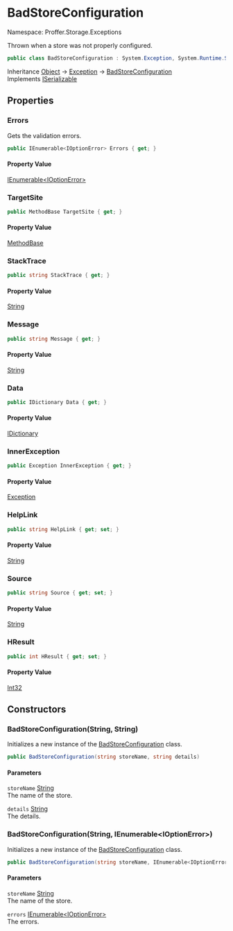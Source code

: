 # BadStoreConfiguration

Namespace: Proffer.Storage.Exceptions

Thrown when a store was not properly configured.

```csharp
public class BadStoreConfiguration : System.Exception, System.Runtime.Serialization.ISerializable
```

Inheritance [Object](https://docs.microsoft.com/en-us/dotnet/api/system.object) → [Exception](https://docs.microsoft.com/en-us/dotnet/api/system.exception) → [BadStoreConfiguration](./proffer.storage.exceptions.badstoreconfiguration.md)<br>
Implements [ISerializable](https://docs.microsoft.com/en-us/dotnet/api/system.runtime.serialization.iserializable)

## Properties

### **Errors**

Gets the validation errors.

```csharp
public IEnumerable<IOptionError> Errors { get; }
```

#### Property Value

[IEnumerable&lt;IOptionError&gt;](https://docs.microsoft.com/en-us/dotnet/api/system.collections.generic.ienumerable-1)<br>

### **TargetSite**



```csharp
public MethodBase TargetSite { get; }
```

#### Property Value

[MethodBase](https://docs.microsoft.com/en-us/dotnet/api/system.reflection.methodbase)<br>

### **StackTrace**



```csharp
public string StackTrace { get; }
```

#### Property Value

[String](https://docs.microsoft.com/en-us/dotnet/api/system.string)<br>

### **Message**



```csharp
public string Message { get; }
```

#### Property Value

[String](https://docs.microsoft.com/en-us/dotnet/api/system.string)<br>

### **Data**



```csharp
public IDictionary Data { get; }
```

#### Property Value

[IDictionary](https://docs.microsoft.com/en-us/dotnet/api/system.collections.idictionary)<br>

### **InnerException**



```csharp
public Exception InnerException { get; }
```

#### Property Value

[Exception](https://docs.microsoft.com/en-us/dotnet/api/system.exception)<br>

### **HelpLink**



```csharp
public string HelpLink { get; set; }
```

#### Property Value

[String](https://docs.microsoft.com/en-us/dotnet/api/system.string)<br>

### **Source**



```csharp
public string Source { get; set; }
```

#### Property Value

[String](https://docs.microsoft.com/en-us/dotnet/api/system.string)<br>

### **HResult**



```csharp
public int HResult { get; set; }
```

#### Property Value

[Int32](https://docs.microsoft.com/en-us/dotnet/api/system.int32)<br>

## Constructors

### **BadStoreConfiguration(String, String)**

Initializes a new instance of the [BadStoreConfiguration](./proffer.storage.exceptions.badstoreconfiguration.md) class.

```csharp
public BadStoreConfiguration(string storeName, string details)
```

#### Parameters

`storeName` [String](https://docs.microsoft.com/en-us/dotnet/api/system.string)<br>
The name of the store.

`details` [String](https://docs.microsoft.com/en-us/dotnet/api/system.string)<br>
The details.

### **BadStoreConfiguration(String, IEnumerable&lt;IOptionError&gt;)**

Initializes a new instance of the [BadStoreConfiguration](./proffer.storage.exceptions.badstoreconfiguration.md) class.

```csharp
public BadStoreConfiguration(string storeName, IEnumerable<IOptionError> errors)
```

#### Parameters

`storeName` [String](https://docs.microsoft.com/en-us/dotnet/api/system.string)<br>
The name of the store.

`errors` [IEnumerable&lt;IOptionError&gt;](https://docs.microsoft.com/en-us/dotnet/api/system.collections.generic.ienumerable-1)<br>
The errors.
